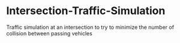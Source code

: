 # Intersection-Traffic-Simulation
Traffic simulation at an intersection to try to minimize the number of collision between passing vehicles
